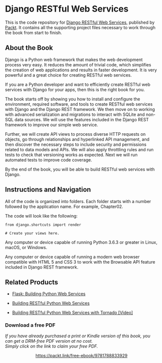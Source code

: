 


# Django RESTful Web Services
This is the code repository for [Django RESTful Web Services](https://www.packtpub.com/web-development/django-restful-web-services?utm_source=github&utm_medium=repository&utm_campaign=9781788833929), published by [Packt](https://www.packtpub.com/?utm_source=github). It contains all the supporting project files necessary to work through the book from start to finish.

## About the Book
Django is a Python web framework that makes the web development process very easy. It reduces the amount of trivial code, which simplifies the creation of web applications and results in faster development. It is very powerful and a great choice for creating RESTful web services.

If you are a Python developer and want to efficiently create RESTful web services with Django for your apps, then this is the right book for you.

The book starts off by showing you how to install and configure the environment, required software, and tools to create RESTful web services with Django and the Django REST framework. We then move on to working with advanced serialization and migrations to interact with SQLite and non-SQL data sources. We will use the features included in the Django REST framework to improve our simple web service.

Further, we will create API views to process diverse HTTP requests on objects, go through relationships and hyperlinked API management, and then discover the necessary steps to include security and permissions related to data models and APIs. We will also apply throttling rules and run tests to check that versioning works as expected. Next we will run automated tests to improve code coverage.

By the end of the book, you will be able to build RESTful web services with Django.

## Instructions and Navigation
All of the code is organized into folders. Each folder starts with a number followed by the application name. For example, Chapter02.



The code will look like the following:
```
from django.shortcuts import render 
 
# Create your views here.
```

Any computer or device capable of running Python 3.6.3 or greater in Linux, macOS, or Windows.

Any computer or device capable of running a modern web browser compatible with HTML 5 and CSS 3 to work with the Browsable API feature included in Django REST framework.

## Related Products
* [Flask: Building Python Web Services](https://www.packtpub.com/web-development/flask-building-python-web-services?utm_source=github&utm_medium=repository&utm_campaign=9781787288225)

* [Building RESTful Python Web Services](https://www.packtpub.com/application-development/building-restful-python-web-services?utm_source=github&utm_medium=repository&utm_campaign=9781786462251)

* [Building RESTful Python Web Services with Tornado [Video]](https://www.packtpub.com/application-development/building-restful-python-web-services-tornado-video?utm_source=github&utm_medium=repository&utm_campaign=9781788472036)
### Download a free PDF

 <i>If you have already purchased a print or Kindle version of this book, you can get a DRM-free PDF version at no cost.<br>Simply click on the link to claim your free PDF.</i>
<p align="center"> <a href="https://packt.link/free-ebook/9781788833929">https://packt.link/free-ebook/9781788833929 </a> </p>